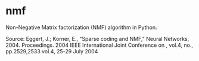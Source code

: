 nmf
====

Non-Negative Matrix factorization (NMF) algorithm in Python.

Source:
Eggert, J.; Korner, E., "Sparse coding and NMF," Neural Networks, 2004. Proceedings. 2004 IEEE International Joint Conference on , vol.4, no., pp.2529,2533 vol.4, 25-29 July 2004
